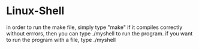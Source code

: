 # Linux-Shell
in order to run the make file, simply type "make"
if it compiles correctly without errrors, then you can type ./myshell to run the program.
if you want to run the program with a file, type ./myshell <filename>

